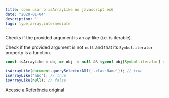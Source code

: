 ```yaml
---
title: como usar o isArrayLike no javascript es6
date: "2020-01-04"
description: ''
tags: type,array,intermediate
---
```


Checks if the provided argument is array-like (i.e. is iterable).

Check if the provided argument is not `null` and that its `Symbol.iterator` property is a function.

```js
const isArrayLike = obj => obj != null && typeof obj[Symbol.iterator] === 'function';
```

```js
isArrayLike(document.querySelectorAll('.className')); // true
isArrayLike('abc'); // true
isArrayLike(null); // false
```


[Acesse a Referência original](http://github.com/30-seconds/)
